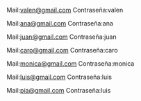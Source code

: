 
Mail:valen@gmail.com 
Contraseña:valen

Mail:ana@gmail.com 
Contraseña:ana

Mail:juan@gmail.com 
Contraseña:juan

Mail:caro@gmail.com
Contraseña:caro

Mail:monica@gmail.com
Contraseña:monica

Mail:luis@gmail.com
Contraseña:luis

Mail:pia@gmail.com
Contraseña:luis


